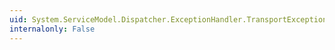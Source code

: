 ```yaml
---
uid: System.ServiceModel.Dispatcher.ExceptionHandler.TransportExceptionHandler
internalonly: False
---
```

